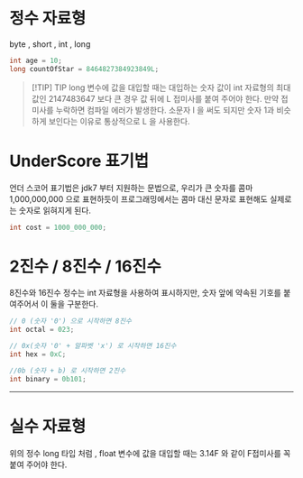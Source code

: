 # 정수 자료형 
byte , short , int , long 
```java
int age = 10;
long countOfStar = 8464827384923849L;
```

>[!TIP] TIP
> long 변수에 값을 대입할 때는 대입하는 숫자  값이 int 자료형의 최대값인 2147483647 보다  큰 경우 값 뒤에 L 접미사를 붙여 주어야 한다. 
> 만약 접미사를 누락하면 컴파일 에러가 발생한다. 
> 소문자 l 을 써도 되지만 숫자 1과 비슷하게 보인다는 이유로 통상적으로 L 을 사용한다. 


# UnderScore 표기법 
언더 스코어 표기법은 jdk7 부터 지원하는 문법으로, 우리가 큰 숫자를 콤마 1,000,000,000 으로 표현하듯이 프로그래밍에서는 콤마 대신 문자로 표현해도 실제로는 숫자로 읽혀지게 된다. 
```java 
int cost = 1000_000_000;
```


# 2진수 / 8진수 / 16진수 
8진수와 16진수 정수는 int 자료형을 사용하여 표시하지만, 숫자 앞에 약속된 기호를 붙여주어서 이 둘을 구분한다. 
```java 
// 0 (숫자 '0') 으로 시작하면 8진수 
int octal = 023;

// 0x(숫자 '0' + 알파벳 'x') 로 시작하면 16진수 
int hex = 0xC;

//0b (숫자 + b) 로 시작하면 2진수 
int binary = 0b101;
```


---
# 실수 자료형 
위의 정수 long 타입 처럼 , float 변수에 값을 대입할 때는 3.14F 와 같이 F접미사를 꼭 붙여 주어야 한다. 

